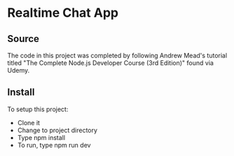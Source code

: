 # Realtime Chat App

## Source

The code in this project was completed by following Andrew Mead's tutorial titled "The Complete Node.js Developer Course (3rd Edition)" found via Udemy.

## Install

To setup this project:
- Clone it
- Change to project directory
- Type npm install
- To run, type npm run dev